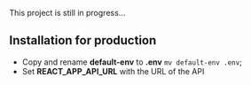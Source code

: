 This project is still in progress...

## Installation for production
* Copy and rename **default-env** to **.env** `mv default-env .env`;
* Set **REACT_APP_API_URL** with the URL of the API
